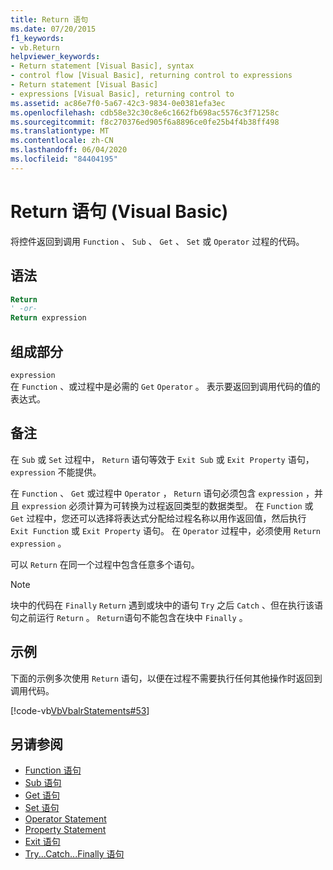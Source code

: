```yaml
---
title: Return 语句
ms.date: 07/20/2015
f1_keywords:
- vb.Return
helpviewer_keywords:
- Return statement [Visual Basic], syntax
- control flow [Visual Basic], returning control to expressions
- Return statement [Visual Basic]
- expressions [Visual Basic], returning control to
ms.assetid: ac86e7f0-5a67-42c3-9834-0e0381efa3ec
ms.openlocfilehash: cdb58e32c30c8e6c1662fb698ac5576c3f71258c
ms.sourcegitcommit: f8c270376ed905f6a8896ce0fe25b4f4b38ff498
ms.translationtype: MT
ms.contentlocale: zh-CN
ms.lasthandoff: 06/04/2020
ms.locfileid: "84404195"
---
```

# <a name="return-statement-visual-basic"></a>Return 语句 (Visual Basic)
将控件返回到调用 `Function` 、 `Sub` 、 `Get` 、 `Set` 或 `Operator` 过程的代码。  
  
## <a name="syntax"></a>语法  
  
```vb  
Return  
' -or-  
Return expression  
```  
  
## <a name="part"></a>组成部分  
 `expression`  
 在 `Function` 、或过程中是必需的 `Get` `Operator` 。 表示要返回到调用代码的值的表达式。  
  
## <a name="remarks"></a>备注  
 在 `Sub` 或 `Set` 过程中， `Return` 语句等效于 `Exit Sub` 或 `Exit Property` 语句， `expression` 不能提供。  
  
 在 `Function` 、 `Get` 或过程中 `Operator` ， `Return` 语句必须包含 `expression` ，并且 `expression` 必须计算为可转换为过程返回类型的数据类型。 在 `Function` 或 `Get` 过程中，您还可以选择将表达式分配给过程名称以用作返回值，然后执行 `Exit Function` 或 `Exit Property` 语句。 在 `Operator` 过程中，必须使用 `Return expression` 。  
  
 可以 `Return` 在同一个过程中包含任意多个语句。  
  
> [!NOTE]
> 块中的代码在 `Finally` `Return` 遇到或块中的语句 `Try` 之后 `Catch` 、但在执行该语句之前运行 `Return` 。 `Return`语句不能包含在块中 `Finally` 。  
  
## <a name="example"></a>示例  
 下面的示例多次使用 `Return` 语句，以便在过程不需要执行任何其他操作时返回到调用代码。  
  
 [!code-vb[VbVbalrStatements#53](~/samples/snippets/visualbasic/VS_Snippets_VBCSharp/VbVbalrStatements/VB/Class1.vb#53)]  
  
## <a name="see-also"></a>另请参阅

- [Function 语句](function-statement.md)
- [Sub 语句](sub-statement.md)
- [Get 语句](get-statement.md)
- [Set 语句](set-statement.md)
- [Operator Statement](operator-statement.md)
- [Property Statement](property-statement.md)
- [Exit 语句](exit-statement.md)
- [Try...Catch...Finally 语句](try-catch-finally-statement.md)
